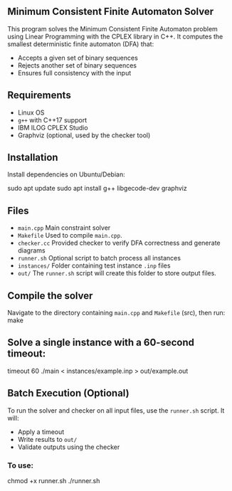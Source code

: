 ## Minimum Consistent Finite Automaton Solver ##

This program solves the Minimum Consistent Finite Automaton problem using Linear Programming with the CPLEX library in C++. It computes the smallest deterministic finite automaton (DFA) that:
- Accepts a given set of binary sequences
- Rejects another set of binary sequences
- Ensures full consistency with the input

## Requirements
- Linux OS
- `g++` with C++17 support
- IBM ILOG CPLEX Studio
- Graphviz (optional, used by the checker tool)

## Installation
Install dependencies on Ubuntu/Debian:

sudo apt update
sudo apt install g++ libgecode-dev graphviz


## Files
- `main.cpp`  Main constraint solver
- `Makefile` Used to compile `main.cpp`.
- `checker.cc`  Provided checker to verify DFA correctness and generate diagrams
- `runner.sh`  Optional script to batch process all instances
- `instances/`  Folder containing test instance `.inp` files
- `out/` The `runner.sh` script will create this folder to store output files.

## Compile the solver
Navigate to the directory containing `main.cpp` and `Makefile` (src), then run:
make



## Solve a single instance with a 60-second timeout:
timeout 60 ./main < instances/example.inp > out/example.out

## Batch Execution (Optional)
To run the solver and checker on all input files, use the `runner.sh` script. It will:
- Apply a timeout
- Write results to `out/`
- Validate outputs using the checker

### To use:
chmod +x runner.sh
./runner.sh

